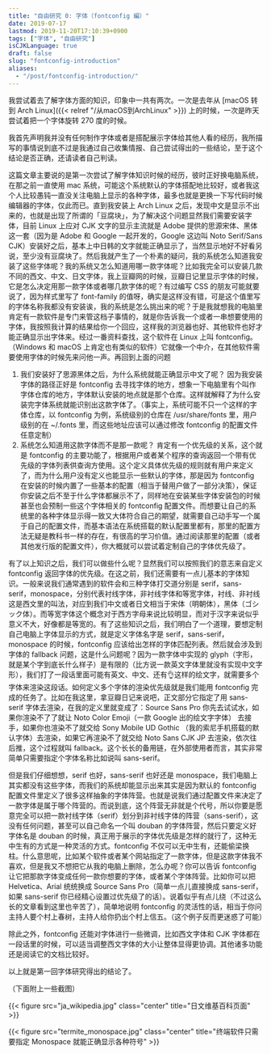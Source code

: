 ```yaml
---
title: "自由研究 0: 字体（fontconfig 編）"
date: 2019-07-17
lastmod: 2019-11-20T17:10:39+0900
tags: ["字体", "自由研究"]
isCJKLanguage: true
draft: false
slug: "fontconfig-introduction"
aliases:
  - "/post/fontconfig-introduction/"
---
```


我尝试着去了解字体方面的知识，印象中一共有两次。一次是去年从 [macOS 转到 Arch Linux]({{< relref "/从macOS到ArchLinux" >}}) 上的时候，一次是昨天尝试着把一个字体旋转 270 度的时候。

我首先声明我并没有任何制作字体或者是搭配展示字体给其他人看的经历，我所描写的事情说到底不过是我通过自己收集情报、自己尝试得出的一些结论，至于这个结论是否正确，还请读者自己判读。

<!--more-->

这篇文章主要说的是第一次尝试了解字体知识时候的经历，彼时正好换电脑系统，在那之前一直使用 mac 系统，可能这个系统默认的字体搭配地比较好，或者我这个人比较愚钝一直没关注电脑上显示的各种字体，最多也就是更换一下写代码时候编辑器的字体，仅此而已。直到我安装上 Arch Linux 之后，发现中文是显示不出来的，也就是出现了所谓的「豆腐块」，为了解决这个问题显然我们需要安装字体，目前 Linux 上应对 CJK 文字的显示主流就是 Adobe 提供的思源宋体、黑体这一套（因为是 Adobe 和 Google 一起开发的，Google 这边叫 Noto Serif/Sans CJK）安装好之后，基本上中日韩的文字就能正确显示了，当然显示地好不好看另说，至少没有豆腐块了。然后我就产生了一个朴素的疑问，我的系统怎么知道我安装了这些字体呢？我的系统又怎么知道用哪一款字体呢？比如我完全可以安装几款不同的西文、中文、日文字体，我上豆瓣网的时候，豆瓣日记里显示字体的时候，它是怎么决定用那一款字体或者哪几款字体的呢？有过编写 CSS 的朋友可能就要说了，因为样式里写了 font-family 的值呀，确实是这样没有错，可是这个值里写的字体名称我都没有安装诶，我的系统是怎么挑出来的呢？于是我就想我的电脑里肯定有一款软件是专门来管这档子事情的，就是你告诉我一个或者一串想要使用的字体，我按照我计算的结果给你一个回应，这样我的浏览器也好、其他软件也好才能正确显示出字体来。经过一番资料查找，这个软件在 Linux 上叫 fontconfig。（Windows 和 macOS 上肯定也有类似的软件）它就像一个中介，在其他软件需要使用字体的时候先来问他一声。再回到上面的问题

1. 我们安装好了思源黑体之后，为什么系统就能正确显示中文了呢？
   因为我安装字体的路径正好是 fontconfig 去寻找字体的地方，想象一下电脑里有个叫作字体仓库的地方，字体默认安装的地点就是那个仓库。这样就解释了为什么安装完字体系统就能识别出这款字体了。（事实上，系统可能不只一个这样的字体仓库，以 fontconfig 为例，系统级别的仓库在 /usr/share/fonts 里，用户级别的在 ~/.fonts 里，而这些地址应该可以通过修改 fontconfig 的配置文件任意定制）
2. 系统怎么知道用这款字体而不是那一款呢？
   肯定有一个优先级的关系，这个就是 fontconfig 的主要功能了，根据用户或者某个程序的查询返回一个带有优先级的字体列表供查询方使用。这个定义具体优先级的规则就有用户来定义了，而为什么用户没有定义也能显示一些默认的字体，那是因为 fontconfig 在安装的时候内置了一些基本的配置（相当于替用户做了一部分决策），保证你安装之后不至于什么字体都展示不了，同样地在安装某些字体安装包的时候甚至也会预制一些这个字体相关的 fontconfig 配置文件。而想要让自己的系统里的各种字体显示得一致又大体符合自己的期望，就需要自己动手写一个属于自己的配置文件，而基本语法在系统搭载的默认配置里都有，那里的配置方法无疑是教科书一样的存在，有很高的学习价值。通过阅读那里的配置（或者其他发行版的配置文件），你大概就可以尝试着定制自己的字体优先级了。

有了以上知识之后，我们可以做些什么呢？显然我们可以按照我们的意志来自定义 fontconfig 返回字体的优先级。在这之前，我们还需要有一点儿基本的字体知识。一般来说我们通常遇到的软件会和三种字体打交道分别是 serif，sans-serif，monospace，分别代表衬线字体，非衬线字体和等宽字体，衬线、非衬线这是西文里的叫法，对应到我们中文或者日文相当于宋体（明朝体），黑体（ゴシック体）。而等宽字体这个概念对于西方字母来说比较明显，而对于汉字来说似乎意义不大，好像都是等宽的。有了这些知识之后，我们明白了一个道理，要想定制自己电脑上字体显示的方式，就是定义字体名字是 serif，sans-serif，monospace 的时候，fontconfig 应该给出怎样的字体匹配列表。然后就会涉及到字体的 fallback 问题，这是什么问题呢？因为一款字体中实现的 glyph（字形，就是某个字到底长什么样子）是有限的（比方说一款英文字体里就没有实现中文字形），我们打了一段话里面可能有英文、中文、还有👌这样的绘文字，就需要多个字体来渲染这段话。如何定义多个字体的渲染优先级就是我们能用 fontconfig 完成的任务了。比如在我这里，拿豆瓣日记来说吧，正文部分它指定了用 sans-serif 字体去渲染，在我的定义里就变成了：Source Sans Pro 你先去试试水，如果你渲染不了了就让 Noto Color Emoji（一款 Google 出的绘文字字体） 去接手，如果你也渲染不了就交给 Sony Mobile UD Gothic （我的索尼手机搭载的默认字体）去渲染，如果它再渲染不了就交给 Noto Sans CJK JP 去渲染，依次往后推，这个过程就叫 fallback。这个长长的备用链，在外部使用者而言，其实非常简单只需要指定个字体名称比如说叫 sans-serif。

但是我们仔细想想，serif 也好，sans-serif 也好还是 monospace，我们电脑上其实都没有这些字体，而我们的系统却能显示出来其实是因为默认的 fontconfig 配置文件里定义了很多这样抽象的字体阵营。也就是说我们通过配置文件来决定了一款字体是属于哪个阵营的。而说到底，这个阵营无非就是个代号，所以你要是愿意完全可以把一款衬线字体（serif）划分到非衬线字体的阵营（sans-serif），这没有任何问题，甚至可以自己命名一个叫 douban 的字体阵营，然后只要定义好字体名是 douban 的时候，真正用于展示的字体优先级是怎样的就行了，这种无中生有的方式是一种灵活的方式。fontconfig 不仅可以无中生有，还能偷梁换柱。什么意思呢，比如某个软件或者某个网站指定了一款字体，但是这款字体我不喜欢，但是我又不想把它从我的电脑上删除，怎么办呢？你可以告诉 fontconfig 让它把那款字体变成任何一款你想要的字体，或者某个字体阵营。比如你可以把 Helvetica、Arial 统统换成 Source Sans Pro（简单一点儿直接换成 sans-serif，如果 sans-serif 你已经精心设置过优先级了的话）。说着似乎有点儿绕（不过这么长的文章看到这里也辛苦了），简单地说明 fontconfig 的灵活性的话，相当于你问主持人要个村上春树，主持人给你扔出个村上信五。（这个例子反而更迷惑了可能）

除此之外，fontconfig 还能对字体进行一些微调，比如西文字体和 CJK 字体都在一段话里的时候，可以适当调整西文字体的大小让整体显得更协调。其他诸多功能还是阅读它的文档比较好。

以上就是第一回字体研究得出的结论了。

（下面附上一些截图）

{{< figure src="ja_wikipedia.jpg" class="center" title="日文维基百科页面" >}}

{{< figure src="termite_monospace.jpg" class="center" title="终端软件只需要指定 Monospace 就能正确显示各种符号" >}}
